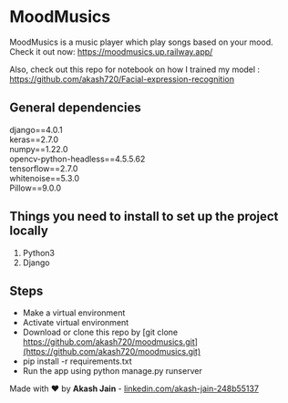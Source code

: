 # MoodMusics
MoodMusics is a music player which play songs based on your mood.<br />
Check it out now: https://moodmusics.up.railway.app/  

Also, check out this repo for notebook on how I trained my model : https://github.com/akash720/Facial-expression-recognition

## General dependencies
django==4.0.1 <br />
keras==2.7.0  <br />
numpy==1.22.0 <br />
opencv-python-headless==4.5.5.62 <br />
tensorflow==2.7.0 <br />
whitenoise==5.3.0 <br />
Pillow==9.0.0 <br />

## Things you need to install to set up the project locally

1. Python3
2. Django

## Steps
- Make a virtual environment
- Activate virtual environment
- Download or clone this repo by [git clone https://github.com/akash720/moodmusics.git](https://github.com/akash720/moodmusics.git)
- pip install -r requirements.txt
- Run the app using python manage.py runserver

Made with :heart: by
**Akash Jain**  - [linkedin.com/akash-jain-248b55137](https://www.linkedin.com/in/akash-jain-248b55137/)
